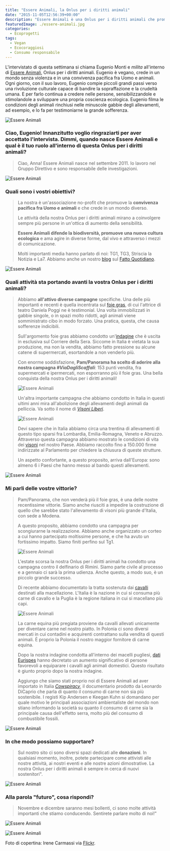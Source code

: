 ```yaml
---
title: "Essere Animali, la Onlus per i diritti animali"
date: "2015-11-05T12:56:39+00:00"
description: "Essere Animali è una Onlus per i diritti animali che promuove un cambiamento culturale, sociale e politico attraverso un attivismo condotto col cuore."
featuredImage: ./essere-animali.jpg
categories:
  - Ecoprogetti
tags:
  - Vegan
  - Ecocoraggiosi
  - Consumo responsabile
---
```


L'intervistato di questa settimana si chiama Eugenio Monti e _milita_ all'interno di [Essere Animali](http://www.essereanimali.org), Onlus per i diritti animali.
Eugenio è vegano, crede in un mondo senza violenza e in una convivenza pacifica fra Uomo e animali. Ogni giorno, con il suo lavoro, Eugenio compie piccoli grandi passi verso una rivoluzione culturale capace di bandire la sopraffazione e la crudeltà umana. E per farlo continua a credere nelle persone, sensibilizzandole e stimolandole a sviluppare una propria coscienza ecologica.
Eugenio filma le condizioni degli animali rinchiusi nelle minuscole gabbie degli allevamenti, ad esempio, e lo fa per testimoniarne la grande sofferenza.

![Essere Animali](./essere-animali-11.jpg)

### Ciao, Eugenio! Innanzitutto voglio ringraziarti per aver accettato l'intervista. Dimmi, quando nasce Essere Animali e qual è il tuo ruolo all'interno di questa Onlus per i diritti animali?

> Ciao, Anna! Essere Animali nasce nel settembre 2011. Io lavoro nel Gruppo Direttivo e sono responsabile delle investigazioni.

![Essere Animali](./essere-animali-1.jpg)

### Quali sono i vostri obiettivi?

> La nostra è un'associazione no-profit che promuove la **convivenza pacifica fra Uomo e animali** e che crede in un mondo diverso.
>
> Le attività della nostra Onlus per i diritti animali mirano a coinvolgere sempre più persone in un'ottica di aumento della sensibilità.
>
> **Essere Animali difende la biodiversità, promuove una nuova cultura ecologica** e ama agire in diverse forme, dal vivo e attraverso i mezzi di comunicazione.
>
> Molti importanti media hanno parlato di noi: TG1, TG3, Striscia la Notizia e La7. Abbiamo anche un nostro [blog](http://www.ilfattoquotidiano.it/blog/essereanimali/) sul [Fatto Quotidiano](http://www.ilfattoquotidiano.it).

![Essere Animali](./essere-animali-2.jpg)

### Quali attività sta portando avanti la vostra Onlus per i diritti animali?

> Abbiamo **all'attivo diverse campagne** specifiche. Una delle più importanti e recenti è quella incentrata sul [foie gras](http://www.stopfoiegras.org), di cui l'attrice di teatro Daniela Poggi ne è testimonial. Una volta immobilizzati in gabbie singole, o in spazi molto ridotti, agli animali viene somministrato cibo in modo forzato. Una pratica, questa, che causa sofferenze indicibili.
>
> Sull'argomento foie gras abbiamo condotto un'[indagine](http://www.stopfoiegras.org/indagine.html#indagine) che è uscita in esclusiva sul Corriere della Sera. Siccome in Italia è vietata la sua produzione, ma non la vendita, abbiamo fatto pressione su alcune catene di supermercati, esortandole a non venderlo più.
>
> Con enorme soddisfazione, **Pam/Panorama ha scelto di aderire alla nostra campagna _\#ViaDagliScaffali_**: 153 punti vendita, fra supermercati e ipermercati, non esporranno più il foie gras. Una bella conquista della nostra Onlus per i diritti animali!
>
> ![Essere Animali](./essere-animali-3.jpg)
>
> Un'altra importante campagna che abbiamo condotto in Italia in questi ultimi anni mira all'abolizione degli allevamenti degli animali da pelliccia. Va sotto il nome di _[Visoni Liberi](http://www.visoniliberi.org)_.
>
> ![Essere Animali](./essere-animali-4.jpg)
>
> Devi sapere che in Italia abbiamo circa una trentina di allevamenti di questo tipo sparsi fra Lombardia, Emilia-Romagna, Veneto e Abruzzo. Attraverso questa campagna abbiamo mostrato le condizioni di vita dei [visoni](http://www.essereanimali.org/sfruttamento-animale/abbigliamento/visoni/) nel nostro Paese. Abbiamo raccolto fino a 150.000 firme indirizzate al Parlamento per chiedere la chiusura di queste strutture.
>
> Un aspetto confortante, a questo proposito, arriva dall'Europa: sono almeno 6 i Paesi che hanno messo al bando questi allevamenti.

![Essere Animali](./essere-animali-5.jpg)

### Mi parli delle vostre vittorie?

> Pam/Panorama, che non venderà più il foie gras, è una delle nostre recentissime vittorie. Siamo anche riusciti a impedire la costruzione di quello che sarebbe stato l'allevamento di visoni più grande d'Italia, con sede a Modena.
>
> A questo proposito, abbiamo condotto una campagna per scongiurarne la realizzazione. Abbiamo anche organizzato un corteo a cui hanno partecipato moltissime persone, e che ha avuto un fortissimo impatto. Siamo finiti perfino sul Tg1.
>
> ![Essere Animali](./essere-animali-8.jpg)
>
> L'estate scorsa la nostra Onlus per i diritti animali ha condotto una campagna contro il delfinario di Rimini. Siamo parte civile al processo e a gennaio ci sarà la prima udienza. Anche questo, a modo suo, è un piccolo grande successo.
>
> Di recente abbiamo documentato la tratta sostenuta dai [cavalli](http://www.essereanimali.org/sfruttamento-animale/cibo/cavalli/) destinati alla macellazione. L'Italia è la nazione in cui si consuma più carne di cavallo e la Puglia è la regione italiana in cui si macellano più capi.
>
> ![Essere Animali](./essere-animali-9.jpg)
>
> La carne equina più pregiata proviene da cavalli allevati unicamente per diventare carne nel nostro piatto. In Polonia ci sono diversi mercati in cui contadini e acquirenti contrattano sulla vendita di questi animali. È proprio la Polonia il nostro maggior fornitore di carne equina.
>
> Dopo la nostra indagine condotta all'interno dei macelli pugliesi, [dati Eurispes](http://www.eurispes.eu/content/comunicato-stampa-rapporto-italia-2014) hanno decretato un aumento significativo di persone favorevoli a equiparare i cavalli agli animali domestici. Questo risultato è giunto proprio dopo la nostra indagine.
>
> Aggiungo che siamo stati proprio noi di Essere Animali ad aver importato in Italia _[Cowspiracy](http://www.cowspiracy.com)_, il documentario prodotto da Leonardo DiCaprio che parla di quanto il consumo di carne non sia più sostenibile. I registi Kip Andersen e Keegan Kuhn si domandano per quale motivo le principali associazioni ambientaliste del mondo non stiano informando la società su quanto il consumo di carne sia la principale causa dell'effetto serra, molto più del consumo di combustibile fossili.

![Essere Animali](./essere-animali-6.jpg)

### In che modo possiamo supportare?

> Sul nostro sito ci sono diversi spazi dedicati alle **donazioni**. In qualsiasi momento, inoltre, potete partecipare come attivisti alle nostre attività, ai nostri eventi e alle nostre azioni dimostrative. La nostra Onlus per i diritti animali è sempre in cerca di nuovi sostenitori".

![Essere Animali](./essere-animali-7.jpg)

### Alla parola "futuro", cosa rispondi?

> Novembre e dicembre saranno mesi bollenti, ci sono molte attività importanti che stiamo conducendo. Sentirete parlare molto di noi!"

![Essere Animali](./essere-animali-12.jpg)

![Essere Animali](./essere-animali-10.jpg)

Foto di copertina: Irene Carmassi via [Flickr](https://www.flickr.com/photos/essereanimali/12431744034/in/album-72157640767314433/).

